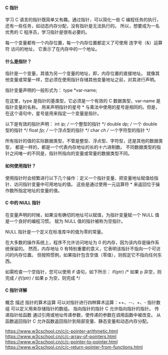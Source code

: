 

#### C 指针
学习 C 语言的指针既简单又有趣。通过指针，可以简化一些 C 编程任务的执行，
还有一些任务，如动态内存分配，没有指针是无法执行的。
所以，想要成为一名优秀的 C 程序员，学习指针是很有必要的。

每一个变量都有一个内存位置，每一个内存位置都定义了可使用 连字号（&）运算符 访问的地址，
它表示了在内存中的一个地址。



#### 什么是指针？
指针是一个变量，其值为另一个变量的地址，即，内存位置的直接地址。
就像其他变量或常量一样，您必须在使用指针存储其他变量地址之前，对其进行声明。

指针变量声明的一般形式为：
type *var-name;


在这里，type 是指针的基类型，它必须是一个有效的 C 数据类型，var-name 是指针变量的名称。
用来声明指针的星号 * 与乘法中使用的星号是相同的。但是，在这个语句中，星号是用来指定一个变量是指针。


以下是有效的指针声明：
int    *ip;    /* 一个整型的指针 */
double *dp;    /* 一个 double 型的指针 */
float  *fp;    /* 一个浮点型的指针 */
char   *ch     /* 一个字符型的指针 */

所有指针的值的实际数据类型，不管是整型、浮点型、字符型，还是其他的数据类型，
都是一样的，都是一个代表内存地址的长的十六进制数。
不同数据类型的指针之间唯一的不同是，指针所指向的变量或常量的数据类型不同。





#### 如何使用指针？
使用指针时会频繁进行以下几个操作：定义一个指针变量、把变量地址赋值给指针、访问指针变量中可用地址的值。
这些是通过使用一元运算符 * 来返回位于操作数所指定地址的变量的值。



#### C 中的 NULL 指针
在变量声明的时候，如果没有确切的地址可以赋值，为指针变量赋一个 NULL 值是一个良好的编程习惯。
赋为 NULL 值的指针被称为空指针。



NULL 指针是一个定义在标准库中的值为零的常量。





在大多数的操作系统上，程序不允许访问地址为 0 的内存，因为该内存是操作系统保留的。
然而，内存地址 0 有特别重要的意义，它表明该指针不指向一个可访问的内存位置。
但按照惯例，如果指针包含空值（零值），则假定它不指向任何东西。

如需检查一个空指针，您可以使用 if 语句，如下所示：
if(ptr)     /* 如果 p 非空，则完成 */
if(!ptr)    /* 如果 p 为空，则完成 */



#### C 指针详解
概念	       描述
指针的算术运算	可以对指针进行四种算术运算：++、--、+、-
指针数组	    可以定义用来存储指针的数组。
指向指针的指针	C 允许指向指针的指针。
传递指针给函数	通过引用或地址传递参数，使传递的参数在调用函数中被改变。
从函数返回指针	C 允许函数返回指针到局部变量、静态变量和动态内存分配。

https://www.w3cschool.cn/c/c-pointer-arithmetic.html
https://www.w3cschool.cn/c/c-array-of-pointers.html
https://www.w3cschool.cn/c/c-pointer-to-pointer.html
https://www.w3cschool.cn/c/c-return-pointer-from-functions.html



